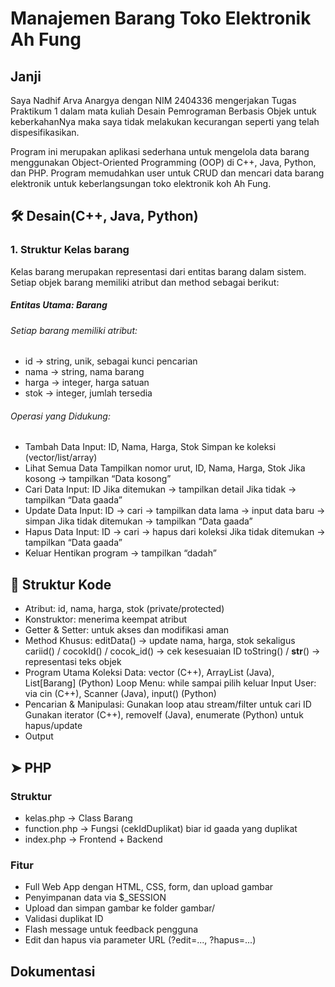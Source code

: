 # Manajemen Barang Toko Elektronik Ah Fung
## Janji
Saya Nadhif Arva Anargya dengan NIM 2404336 mengerjakan Tugas Praktikum 1 dalam mata kuliah Desain Pemrograman Berbasis Objek untuk keberkahanNya maka saya tidak melakukan kecurangan seperti yang telah dispesifikasikan.

Program ini merupakan aplikasi sederhana untuk mengelola data barang menggunakan Object-Oriented Programming (OOP) di C++, Java, Python, dan PHP. Program memudahkan user untuk CRUD dan mencari data barang elektronik untuk keberlangsungan toko elektronik koh Ah Fung.

## 🛠 ️Desain(C++, Java, Python)
### 1. Struktur Kelas barang
Kelas barang merupakan representasi dari entitas barang dalam sistem. Setiap objek barang memiliki atribut dan method sebagai berikut:
##### Entitas Utama: Barang
###### Setiap barang memiliki atribut:
- id → string, unik, sebagai kunci pencarian
- nama → string, nama barang
- harga → integer, harga satuan
- stok → integer, jumlah tersedia
###### Operasi yang Didukung:
- Tambah Data
Input: ID, Nama, Harga, Stok
Simpan ke koleksi (vector/list/array)
- Lihat Semua Data
Tampilkan nomor urut, ID, Nama, Harga, Stok
Jika kosong → tampilkan “Data kosong”
- Cari Data
Input: ID
Jika ditemukan → tampilkan detail
Jika tidak → tampilkan “Data gaada”
- Update Data
Input: ID → cari → tampilkan data lama → input data baru → simpan
Jika tidak ditemukan → tampilkan “Data gaada”
- Hapus Data
Input: ID → cari → hapus dari koleksi
Jika tidak ditemukan → tampilkan “Data gaada”
- Keluar
Hentikan program → tampilkan “dadah”

## 🧩 ️Struktur Kode
- Atribut: id, nama, harga, stok (private/protected)
- Konstruktor: menerima keempat atribut
- Getter & Setter: untuk akses dan modifikasi aman
- Method Khusus:
editData() → update nama, harga, stok sekaligus
cariid() / cocokId() / cocok_id() → cek kesesuaian ID
toString() / __str__() → representasi teks objek
- Program Utama
Koleksi Data: vector<Barang> (C++), ArrayList<Barang> (Java), List[Barang] (Python)
Loop Menu: while sampai pilih keluar
Input User: via cin (C++), Scanner (Java), input() (Python)
- Pencarian & Manipulasi:
Gunakan loop atau stream/filter untuk cari ID
Gunakan iterator (C++), removeIf (Java), enumerate (Python) untuk hapus/update
- Output

## ➤ PHP
### Struktur
- kelas.php → Class Barang
- function.php → Fungsi (cekIdDuplikat) biar id gaada yang duplikat
- index.php → Frontend + Backend 
### Fitur
- Full Web App dengan HTML, CSS, form, dan upload gambar
- Penyimpanan data via $_SESSION
- Upload dan simpan gambar ke folder gambar/
- Validasi duplikat ID
- Flash message untuk feedback pengguna
- Edit dan hapus via parameter URL (?edit=..., ?hapus=...)

## Dokumentasi
